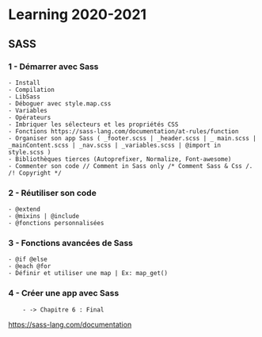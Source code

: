 # Learning 2020-2021

## SASS

### 1 - Démarrer avec Sass
    - Install
    - Compilation
    - LibSass
    - Déboguer avec style.map.css
    - Variables
    - Opérateurs
    - Imbriquer les sélecteurs et les propriétés CSS
    - Fonctions https://sass-lang.com/documentation/at-rules/function
    - Organiser son app Sass ( _footer.scss | _header.scss | _ main.scss | _mainContent.scss | _nav.scss | _variables.scss | @import in style.scss )
    - Bibliothèques tierces (Autoprefixer, Normalize, Font-awesome)
    - Commenter son code // Comment in Sass only /* Comment Sass & Css /. /! Copyright */

### 2 - Réutiliser son code
    - @extend
    - @mixins | @include
    - @fonctions personnalisées


### 3 - Fonctions avancées de Sass
    - @if @else
    - @each @for
    - Définir et utiliser une map | Ex: map_get()

### 4 - Créer une app avec Sass
        - -> Chapitre 6 : Final


https://sass-lang.com/documentation
